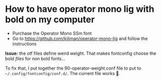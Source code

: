 # How to have operator mono lig with bold on my computer


- Purchase the Operator Mono SSm font
- Go to https://github.com/kiliman/operator-mono-lig and follow the instructions

**Issue:** the otf files define weird weight. That makes fontconfig choose the bold _files_ for non bold fonts…


To fix that, I put together the 90-operator-weight.conf file to put to
`~/.config/fontconfig/conf.d/`.
The current file works :shrug:.
